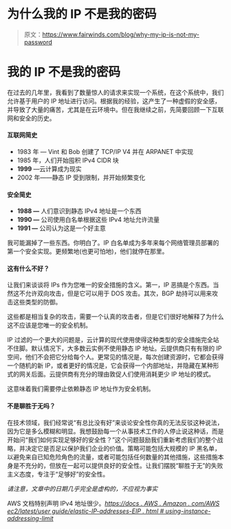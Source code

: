 # 为什么我的 IP 不是我的密码

> 原文：<https://www.fairwinds.com/blog/why-my-ip-is-not-my-password>

 # 我的 IP 不是我的密码

在过去的几年里，我看到了数量惊人的请求来实现一个系统，在这个系统中，我们允许基于用户的 IP 地址进行访问。根据我的经验，这产生了一种虚假的安全感，并导致了大量的痛苦，尤其是在云环境中。但在我继续之前，先简要回顾一下互联网和安全的历史。

#### 互联网简史

*   1983 年 — Vint 和 Bob 创建了 TCP/IP V4 并在 ARPANET 中实现
*   1985 年，人们开始囤积 IPv4 CIDR 块
*   **1999** —云计算成为现实
*   2002 年——静态 IP 受到限制，并开始频繁变化

#### 安全简史

*   **1988 —** 人们意识到静态 IPv4 地址是一个东西
*   **1990 —** 公司使用白名单根据这些 IPv4 地址允许流量
*   **1991 —** 公司认为这是一个好主意

我可能漏掉了一些东西。你明白了。IP 白名单成为多年来每个网络管理员部署的第一个安全实现。更频繁地(也更可怕地)，他们就停在那里。

#### 这有什么不好？

让我们来谈谈将 IPs 作为您唯一的安全措施的含义。第一，IP 恶搞是个东西。当然这不允许双向攻击，但是它可以用于 DOS 攻击。其次，BGP 劫持可以用来攻击这些类型的防御。

这些都是相当复杂的攻击，需要一个认真的攻击者，但是它们很好地解释了为什么这不应该是您唯一的安全机制。

IP 过滤的一个更大的问题是，云计算的现代使用使得这种类型的安全措施完全站不住脚。默认情况下，大多数云实例不使用静态 IP 地址。云提供商只有有限的 IP 空间，他们不会把它分给每个人。更常见的情况是，每次创建资源时，它都会获得一个随机的新 IP，或者更好的情况是，它会获得一个内部地址，并隐藏在某种形式的网关后面。云提供商有充分的理由敦促人们使用消耗更少 IP 地址的模式。

这意味着我们需要停止依赖静态 IP 地址作为安全机制。

#### 不是聊胜于无吗？

在技术领域，我们经常说“有总比没有好”来谈论安全性你真的无法反驳这种说法，因为它是多么模糊和明显。我想鼓励每一个从事技术工作的人停止说这种话，而是开始问“我们如何实现足够好的安全性？”这个问题鼓励我们重新考虑我们的整个战略，并决定它是否足以保护我们企业的价值。策略可能包括大规模的 IP 黑名单，以避免来自已知危险角色的流量，或者可能包括任何数量的其他措施，这些措施本身是不充分的，但放在一起可以提供良好的安全性。让我们摆脱“聊胜于无”的失败主义态度，专注于“足够好”的安全性。

*请注意，文章中的日期几乎完全是虚构的，不应视为事实*

AWS 文档特别声明 IPv4 地址很少。[*https://docs . AWS . Amazon . com/AWS ec2/latest/user guide/elastic-IP-addresses-EIP . html # using-instance-addressing-limit*](https://docs.aws.amazon.com/AWSEC2/latest/UserGuide/elastic-ip-addresses-eip.html#using-instance-addressing-limit)